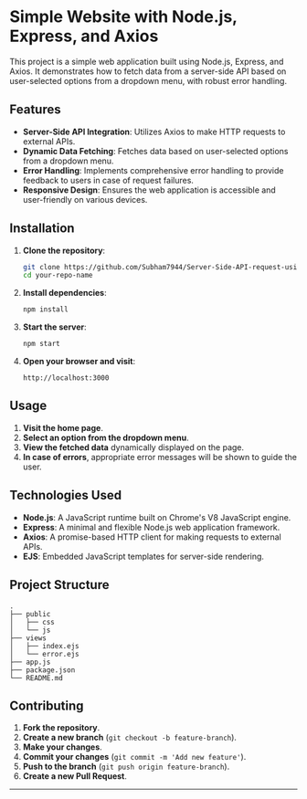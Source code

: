 # Simple Website with Node.js, Express, and Axios

This project is a simple web application built using Node.js, Express, and Axios. It demonstrates how to fetch data from a server-side API based on user-selected options from a dropdown menu, with robust error handling.

## Features

- **Server-Side API Integration**: Utilizes Axios to make HTTP requests to external APIs.
- **Dynamic Data Fetching**: Fetches data based on user-selected options from a dropdown menu.
- **Error Handling**: Implements comprehensive error handling to provide feedback to users in case of request failures.
- **Responsive Design**: Ensures the web application is accessible and user-friendly on various devices.

## Installation

1. **Clone the repository**:
    ```sh
    git clone https://github.com/Subham7944/Server-Side-API-request-using-AXIOS
    cd your-repo-name
    ```

2. **Install dependencies**:
    ```sh
    npm install
    ```

3. **Start the server**:
    ```sh
    npm start
    ```

4. **Open your browser and visit**:
    ```
    http://localhost:3000
    ```

## Usage

1. **Visit the home page**.
2. **Select an option from the dropdown menu**.
3. **View the fetched data** dynamically displayed on the page.
4. **In case of errors**, appropriate error messages will be shown to guide the user.

## Technologies Used

- **Node.js**: A JavaScript runtime built on Chrome's V8 JavaScript engine.
- **Express**: A minimal and flexible Node.js web application framework.
- **Axios**: A promise-based HTTP client for making requests to external APIs.
- **EJS**: Embedded JavaScript templates for server-side rendering.

## Project Structure

```
.
├── public
│   ├── css
│   └── js
├── views
│   ├── index.ejs
│   └── error.ejs
├── app.js
├── package.json
└── README.md
```

## Contributing

1. **Fork the repository**.
2. **Create a new branch** (`git checkout -b feature-branch`).
3. **Make your changes**.
4. **Commit your changes** (`git commit -m 'Add new feature'`).
5. **Push to the branch** (`git push origin feature-branch`).
6. **Create a new Pull Request**.

---
